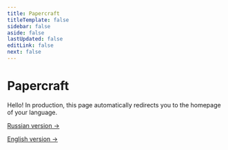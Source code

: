 ```yaml
---
title: Papercraft
titleTemplate: false
sidebar: false
aside: false
lastUpdated: false
editLink: false
next: false
---
```


# Papercraft

Hello! In production, this page automatically redirects you to the homepage of your language.

[Russian version →](/ru/)

[English version →](/en/)
